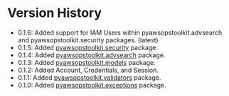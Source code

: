 # Version History

- 0.1.6: Added support for IAM Users within pyawsopstoolkit.advsearch and pyawsopstoolkit.security packages. (latest)
- 0.1.5: Added [pyawsopstoolkit.security](pyawsopstoolkit/security) package.
- 0.1.4: Added [pyawsopstoolkit.advsearch](pyawsopstoolkit/advsearch) package.
- 0.1.3: Added [pyawsopstoolkit.models](pyawsopstoolkit/models) package.
- 0.1.2: Added Account, Credentials, and Session.
- 0.1.1: Added [pyawsopstoolkit.validators](pyawsopstoolkit/validators) package.
- 0.1.0: Added [pyawsopstoolkit.exceptions](pyawsopstoolkit/exceptions) package.